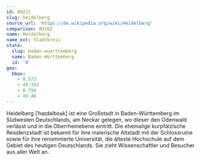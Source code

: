 ```yaml
---
id: 08221
slug: heidelberg
source_url: 'https://de.wikipedia.org/wiki/Heidelberg'
comparison: 09162
name: Heidelberg
name_ext: Stadtkreis
state:
  slug: baden-wuerttemberg
  name: Baden-Württemberg
  id: '8'
geo:
  bbox:
    - 8.573
    - 49.352
    - 8.794
    - 49.46
---
```


Heidelberg [ˈhaɪdəlbɛʁk] ist eine Großstadt in Baden-Württemberg im Südwesten Deutschlands, am Neckar gelegen, wo dieser den Odenwald verlässt und in die Oberrheinebene eintritt. Die ehemalige kurpfälzische Residenzstadt ist bekannt für ihre malerische Altstadt mit der Schlossruine sowie für ihre renommierte Universität, die älteste Hochschule auf dem Gebiet des heutigen Deutschlands. Sie zieht Wissenschaftler und Besucher aus aller Welt an.
